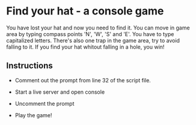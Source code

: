 
# Find your hat - a console game

You have lost your hat and now you need to find it. You can move
in game area by typing compass points 'N', 'W', 'S' and 'E'. You have
to type capitalized letters. There's also one trap in the game area,
try to avoid falling to it. If you find your hat whitout falling in a 
hole, you win!

## Instructions 

- Comment out the prompt from line 32 of the script file.

- Start a live server and open console

- Uncomment the prompt

- Play the game!